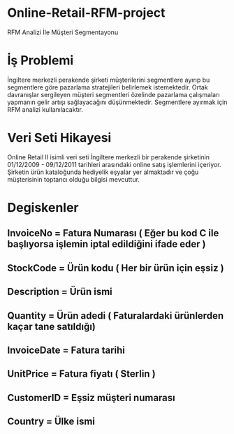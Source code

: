 # Online-Retail-RFM-project
RFM Analizi İle Müşteri Segmentayonu

# İş Problemi
İngiltere merkezli perakende şirketi müşterilerini segmentlere ayırıp bu segmentlere göre pazarlama stratejileri belirlemek istemektedir. Ortak davranışlar sergileyen müşteri segmentleri özelinde pazarlama çalışmaları yapmanın gelir artışı sağlayacağını düşünmektedir. Segmentlere ayırmak için RFM analizi kullanılacaktır.

# Veri Seti Hikayesi
Online Retail II isimli veri seti İngiltere merkezli bir perakende şirketinin 01/12/2009 - 09/12/2011 tarihleri arasındaki online satış işlemlerini içeriyor. Şirketin ürün kataloğunda hediyelik eşyalar yer almaktadır ve çoğu müşterisinin toptancı olduğu bilgisi mevcuttur.

# Degiskenler

  ## InvoiceNo = Fatura Numarası ( Eğer bu kod C ile başlıyorsa işlemin iptal edildiğini ifade eder )
  ## StockCode = Ürün kodu ( Her bir ürün için eşsiz )
  ## Description = Ürün ismi
  ## Quantity = Ürün adedi  ( Faturalardaki ürünlerden kaçar tane satıldığı)
  ## InvoiceDate = Fatura tarihi
  ## UnitPrice = Fatura fiyatı ( Sterlin )
  ## CustomerID = Eşsiz müşteri numarası
  ## Country = Ülke ismi

